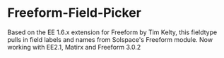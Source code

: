 Freeform-Field-Picker
=====================

Based on the EE 1.6.x extension for Freeform by Tim Kelty, this fieldtype pulls in field labels and names from Solspace's Freeform module. Now working with EE2.1, Matirx and Freeform 3.0.2
